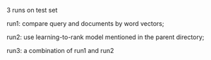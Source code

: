 
3 runs on test set

run1: compare query and documents by word vectors;

run2: use learning-to-rank model mentioned in the parent directory;

run3: a combination of run1 and run2
